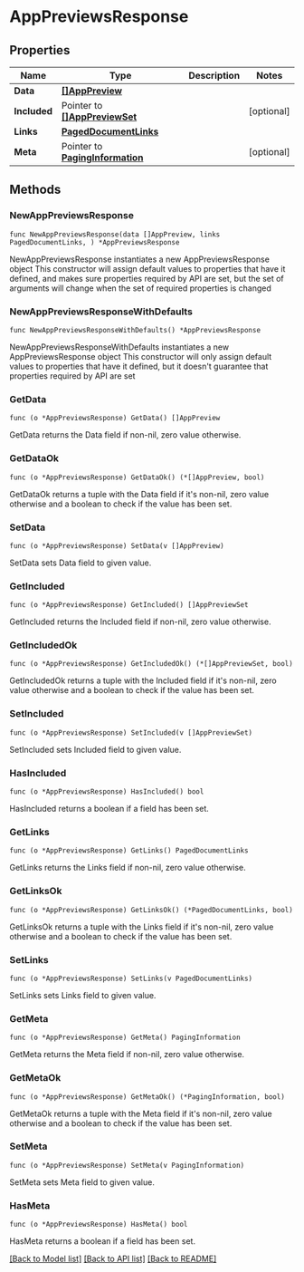 # AppPreviewsResponse

## Properties

Name | Type | Description | Notes
------------ | ------------- | ------------- | -------------
**Data** | [**[]AppPreview**](AppPreview.md) |  | 
**Included** | Pointer to [**[]AppPreviewSet**](AppPreviewSet.md) |  | [optional] 
**Links** | [**PagedDocumentLinks**](PagedDocumentLinks.md) |  | 
**Meta** | Pointer to [**PagingInformation**](PagingInformation.md) |  | [optional] 

## Methods

### NewAppPreviewsResponse

`func NewAppPreviewsResponse(data []AppPreview, links PagedDocumentLinks, ) *AppPreviewsResponse`

NewAppPreviewsResponse instantiates a new AppPreviewsResponse object
This constructor will assign default values to properties that have it defined,
and makes sure properties required by API are set, but the set of arguments
will change when the set of required properties is changed

### NewAppPreviewsResponseWithDefaults

`func NewAppPreviewsResponseWithDefaults() *AppPreviewsResponse`

NewAppPreviewsResponseWithDefaults instantiates a new AppPreviewsResponse object
This constructor will only assign default values to properties that have it defined,
but it doesn't guarantee that properties required by API are set

### GetData

`func (o *AppPreviewsResponse) GetData() []AppPreview`

GetData returns the Data field if non-nil, zero value otherwise.

### GetDataOk

`func (o *AppPreviewsResponse) GetDataOk() (*[]AppPreview, bool)`

GetDataOk returns a tuple with the Data field if it's non-nil, zero value otherwise
and a boolean to check if the value has been set.

### SetData

`func (o *AppPreviewsResponse) SetData(v []AppPreview)`

SetData sets Data field to given value.


### GetIncluded

`func (o *AppPreviewsResponse) GetIncluded() []AppPreviewSet`

GetIncluded returns the Included field if non-nil, zero value otherwise.

### GetIncludedOk

`func (o *AppPreviewsResponse) GetIncludedOk() (*[]AppPreviewSet, bool)`

GetIncludedOk returns a tuple with the Included field if it's non-nil, zero value otherwise
and a boolean to check if the value has been set.

### SetIncluded

`func (o *AppPreviewsResponse) SetIncluded(v []AppPreviewSet)`

SetIncluded sets Included field to given value.

### HasIncluded

`func (o *AppPreviewsResponse) HasIncluded() bool`

HasIncluded returns a boolean if a field has been set.

### GetLinks

`func (o *AppPreviewsResponse) GetLinks() PagedDocumentLinks`

GetLinks returns the Links field if non-nil, zero value otherwise.

### GetLinksOk

`func (o *AppPreviewsResponse) GetLinksOk() (*PagedDocumentLinks, bool)`

GetLinksOk returns a tuple with the Links field if it's non-nil, zero value otherwise
and a boolean to check if the value has been set.

### SetLinks

`func (o *AppPreviewsResponse) SetLinks(v PagedDocumentLinks)`

SetLinks sets Links field to given value.


### GetMeta

`func (o *AppPreviewsResponse) GetMeta() PagingInformation`

GetMeta returns the Meta field if non-nil, zero value otherwise.

### GetMetaOk

`func (o *AppPreviewsResponse) GetMetaOk() (*PagingInformation, bool)`

GetMetaOk returns a tuple with the Meta field if it's non-nil, zero value otherwise
and a boolean to check if the value has been set.

### SetMeta

`func (o *AppPreviewsResponse) SetMeta(v PagingInformation)`

SetMeta sets Meta field to given value.

### HasMeta

`func (o *AppPreviewsResponse) HasMeta() bool`

HasMeta returns a boolean if a field has been set.


[[Back to Model list]](../README.md#documentation-for-models) [[Back to API list]](../README.md#documentation-for-api-endpoints) [[Back to README]](../README.md)


